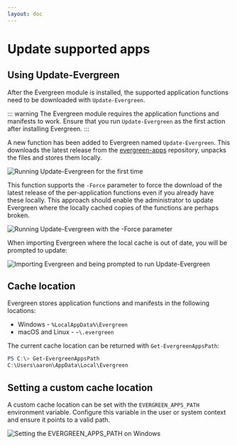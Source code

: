 ```yaml
---
layout: doc
---
```

# Update supported apps

## Using Update-Evergreen

After the Evergreen module is installed, the supported application functions need to be downloaded with `Update-Evergreen`.

::: warning
The Evergreen module requires the application functions and manifests to work. Ensure that you run `Update-Evergreen` as the first action after installing Evergreen.
:::

A new function has been added to Evergreen named `Update-Evergreen`. This downloads the latest release from the [evergreen-apps](https://github.com/EUCPilots/evergreen-apps) repository, unpacks the files and stores them locally.

![Running Update-Evergreen for the first time](/img/update-evergreen.gif)

This function supports the `-Force` parameter to force the download of the latest release of the per-application functions even if you already have these locally. This approach should enable the administrator to update Evergreen where the locally cached copies of the functions are perhaps broken.

![Running Update-Evergreen with the -Force parameter](/img/update-evergreen-force.gif)

When importing Evergreen where the local cache is out of date, you will be prompted to update:

![Importing Evergreen and being prompted to run Update-Evergreen](/img/import-evergreen.gif)

## Cache location

Evergreen stores application functions and manifests in the following locations:

* Windows - `%LocalAppData%\Evergreen`
* macOS and Linux - `~\.evergreen`

The current cache location can be returned with `Get-EvergreenAppsPath`:

```powershell
PS C:\> Get-EvergreenAppsPath
C:\Users\aaron\AppData\Local\Evergreen
```

## Setting a custom cache location

A custom cache location can be set with the `EVERGREEN_APPS_PATH` environment variable. Configure this variable in the user or system context and ensure it points to a valid path.

![Setting the EVERGREEN_APPS_PATH on Windows](/img/environment-variable.png)
